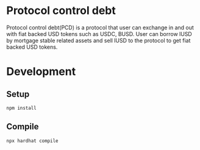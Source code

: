 # Protocol control debt

Protocol control debt(PCD) is a protocol that user can exchange in and out with fiat backed USD tokens such as USDC, BUSD.
User can borrow lUSD by mortgage stable related assets and sell lUSD to the protocol to get fiat backed USD tokens. 

# Development

## Setup

```shell
npm install
```

## Compile

```shell
npx hardhat compile
```
